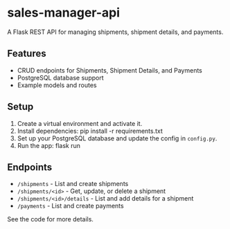 # sales-manager-api

A Flask REST API for managing shipments, shipment details, and payments.

## Features
- CRUD endpoints for Shipments, Shipment Details, and Payments
- PostgreSQL database support
- Example models and routes

## Setup
1. Create a virtual environment and activate it.
2. Install dependencies:
   pip install -r requirements.txt
3. Set up your PostgreSQL database and update the config in `config.py`.
4. Run the app:
   flask run

## Endpoints
- `/shipments` - List and create shipments
- `/shipments/<id>` - Get, update, or delete a shipment
- `/shipments/<id>/details` - List and add details for a shipment
- `/payments` - List and create payments

See the code for more details.
